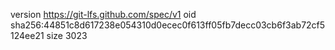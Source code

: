version https://git-lfs.github.com/spec/v1
oid sha256:44851c8d617238e054310d0ecec0f613ff05fb7decc03cb6f3ab72cf5124ee21
size 3023
